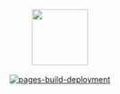 <div align="center">
  <a href="#">
    <img src="https://raw.githubusercontent.com/tteck/Proxmox/main/misc/images/logo.png" height="100px" />
 </a>
</div>
<br>

<div align="center">
  <a href="#">
    <img src="https://github.com/tteck/Proxmox/actions/workflows/pages/pages-build-deployment/badge.svg?branch=gh-pages" alt="pages-build-deployment">
  </a>
</div>
